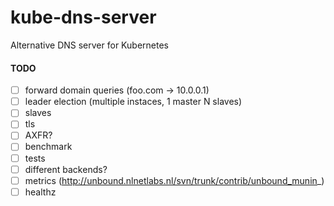 # kube-dns-server
Alternative DNS server for Kubernetes

#### TODO
- [ ] forward domain queries (foo.com -> 10.0.0.1)
- [ ] leader election (multiple instaces, 1 master N slaves)
- [ ] slaves
- [ ] tls
- [ ] AXFR?
- [ ] benchmark
- [ ] tests
- [ ] different backends?
- [ ] metrics (http://unbound.nlnetlabs.nl/svn/trunk/contrib/unbound_munin_)
- [ ] healthz
